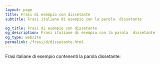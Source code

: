 ```yaml
---
layout: page
title: Frasi di esempio con dissetante 
subtitle: Frasi italiane di esempio con la parola  dissetante

og_title: Frasi di esempio con dissetante 
og_description: Frasi italiane di esempio con la parola  dissetante
og_type: website
permalink: /frasi/d/dissetante.html
---
```


Frasi italiane di esempio contenenti la parola dissetante:


